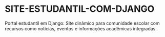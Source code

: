 # SITE-ESTUDANTIL-COM-DJANGO
 Portal estudantil em Django: Site dinâmico para comunidade escolar com recursos como notícias, eventos e informações acadêmicas integradas.
